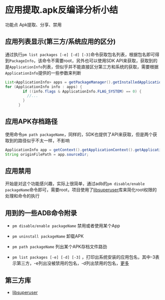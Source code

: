 # 应用提取.apk反编译分析小结

功能点 Apk提取、分享、禁用

## 应用列表显示(第三方/系统应用的区分)

通过执行`pm list packages [-e] [-d] [-3]`命令获取包名列表，根据包名即可得到`PackageInfo`，该命令不需要root，另外也可以使用SDK API来获取，获取到的是`ApplicationInfo`列表，但似乎并不能直接区分第三方和系统的获取，需要根据`ApplicationInfo`提供的一些参数来判断

```java
List<ApplicationInfo> apps = getPackageManager().getInstalledApplications(PackageManager.GET_SIGNATURES);
for (ApplicationInfo info : apps) {  
        if ((info.flags & ApplicationInfo.FLAG_SYSTEM) == 0) {  
          //...
        }
      }
```

## 应用APK存档路径

使用命令`pm path packageName`，同样的，SDK也提供了API来获取，但是两个获取到的路径似乎不太一样，不影响

```java
ApplicationInfo app = getContext().getApplicationContext().getApplicationInfo();
String originFilePath = app.sourceDir;
```

## 应用禁用

开始是对这个功能感兴趣，实际上很简单，通过adb的`pm disable/enable packageName`命令即可，需要root，项目使用了[libsuperuser](https://github.com/Chainfire/libsuperuser)库来简化root权限的处理和命令的执行

## 用到的一些ADB命令附录

- `pm disable/enable packageName` 禁用或者使用某个App

- `pm uninstall packageName` 卸载APK

- `pm path packageName` 列出某个APK存档文件路劲

- `pm list packages [-e] [-d] [-3]` ，打印出系统安装的应用包名，其中-3表示第三方，-e列出没被禁用的包名，-d列出禁用的包名，[更多](http://www.cnblogs.com/08shiyan/p/3480048.html)

## 第三方库

- [libsuperuser](https://github.com/Chainfire/libsuperuser)
